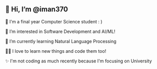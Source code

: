 ## 👋 Hi, I’m @iman370
🧠 I'm a final year Computer Science student : )

👀 I’m interested in Software Development and AI/ML!

🌱 I’m currently learning Natural Language Processing

👩‍💻 I love to learn new things and code them too!

✨ I'm not coding as much recently because I'm focusing on University
